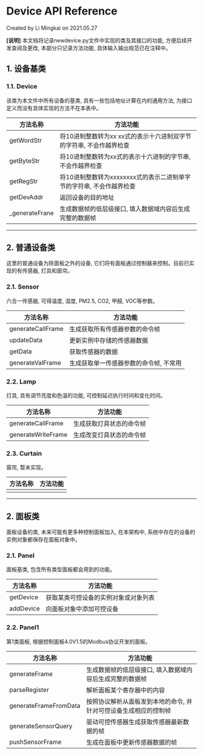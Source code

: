 # Device API Reference

Created by Li Mingkai on 2021.05.27

**[说明]** 本文档将记录newdevice.py文件中实现的类及其接口的功能, 方便后续开发查阅及更改, 本部分只记录方法功能, 具体输入输出规范已在注释中。

## 1. 设备基类

### 1.1. Device

该类为本文件中所有设备的基类, 具有一些包括地址计算在内的通用方法, 为接口定义而没有具体实现的方法不在本表中。

|方法名称|方法功能|
|-|-|
|getWordStr|将10进制整数转为xx xx式的表示十六进制双字节的字符串, 不会作越界检查|
|getByteStr|将10进制整数转为xx式的表示十六进制的字节串, 不会作越界检查|
|getRegStr|将10进制整数转为xxxxxxxx式的表示二进制单字节的字符串, 不会作越界检查|
|getDevAddr|返回设备的目的地址|
|_generateFrane|生成数据帧的低层级接口, 填入数据域内容后生成完整的数据帧|
---

## 2. 普通设备类

这里的普通设备为除面板之外的设备, 它们将有面板通过控制器来控制。目前已实现的有传感器, 灯具和窗帘。

### 2.1. Sensor

六合一传感器, 可得温度, 湿度, PM2.5, CO2, 甲醛, VOC等参数。

|方法名称|方法功能|
|-|-|
|generateCallFrame|生成获取所有传感器参数的命令帧|
|updateData|更新实例中存储的传感器数据|
|getData|获取传感器的数据|
|generateValFrame|生成获取单一传感器参数的命令帧, 不常用|

### 2.2. Lamp

灯具, 具有调节亮度和色温的功能, 可控制延迟执行时间和变化时间。

|方法名称|方法功能|
|-|-|
|generateCallFrame|生成获取灯具状态的命令帧|
|generateWriteFrame|生成改变灯具状态的命令帧|

### 2.3. Curtain

窗帘, 暂未实现。

|方法名称|方法功能|
|-|-|
|||
---

## 2. 面板类

面板设备的类, 未来可能有更多种控制面板加入, 在本架构中, 系统中存在的设备的实例对象都保存在面板对象中。

### 2.1. Panel

面板基类, 包含所有类型面板都会用到的功能。

|方法名称|方法功能|
|-|-|
|getDevice|获取某类可控设备的实例对象或对象列表|
|addDevice|向面板对象中添加可控设备|

### 2.2. Panel1

第1类面板, 根据控制面板4.0V1.5的Modbus协议开发的面板。

|方法名称|方法功能|
|-|-|
|generateFrame|生成数据帧的低层级接口, 填入数据域内容后生成完整的数据帧|
|parseRegister|解析面板某个寄存器中的内容|
|generateFrameFromData|按照协议解析从面板发到本地的命令, 并针对可控设备生成相应的控制帧|
|generateSensorQuery|驱动可控传感器生成获取传感器最新数据的帧|
|pushSensorFrame|生成在面板中更新传感器数据的帧|
